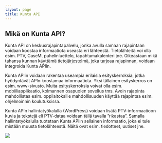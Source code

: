 ```yaml
---
layout: page
title: Kunta API
---
```

## Mikä on Kunta API?
Kunta API on keskusrajapintapalvelu, jonka avulla samaan rajapintaan voidaan koostaa informaatiota useasta eri lähteestä. Tietolähteitä voi olla esim. PTV, CaseM, puhelinluettelo, tapahtumakalenteri jne. Oikeastaan mikä tahansa kunnan käyttämä tietojärjestelmä, joka tarjoaa rajapinnan, voidaan integroida Kunta APIin. 

Kunta APIin voidaan rakentaa useampia erilaisia esityskerroksia, jotka hyödyntävät APIn koostamaa informaatiota. Yksi tällainen esityskerros on esim. www-sivusto. Muita esityskerroksia voivat olla esim. mobiiliapplikaatio, kolmannen osapuolen sovellus tms. Avoin rajapinta mahdollistaa esim. oppilaitoksille mahdollisuuden käyttää rajapintaa esim. ohjelmoinnin koulutuksissa.

Kunta APIn hallintatyökalulla (WordPress) voidaan lisätä PTV-informaatioon kuvia ja tekstejä eli PTV-dataa voidaan tällä tavalla ”rikastaa”. Samalla hallintatyökalulla tuotetaan Kunta APIin sellainen informaatio, joka ei tule mistään muusta tietolähteestä. Näitä ovat esim. tiedotteet, uutiset jne. 

<img src="https://raw.githubusercontent.com/otavanopisto/kunta-api/gh-pages/Kunta_API_arkkitehtuurikuvaus.png">
